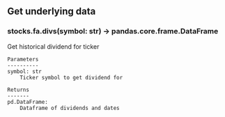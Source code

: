 ## Get underlying data 
### stocks.fa.divs(symbol: str) -> pandas.core.frame.DataFrame

Get historical dividend for ticker

    Parameters
    ----------
    symbol: str
        Ticker symbol to get dividend for

    Returns
    -------
    pd.DataFrame:
        Dataframe of dividends and dates
